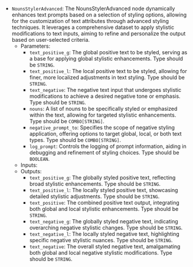 - `NounsStylerAdvanced`: The NounsStylerAdvanced node dynamically enhances text prompts based on a selection of styling options, allowing for the customization of text attributes through advanced styling techniques. It leverages a comprehensive dataset to apply stylistic modifications to text inputs, aiming to refine and personalize the output based on user-selected criteria.
    - Parameters:
        - `text_positive_g`: The global positive text to be styled, serving as a base for applying global stylistic enhancements. Type should be `STRING`.
        - `text_positive_l`: The local positive text to be styled, allowing for finer, more localized adjustments in text styling. Type should be `STRING`.
        - `text_negative`: The negative text input that undergoes stylistic modifications to achieve a desired negative tone or emphasis. Type should be `STRING`.
        - `nouns`: A list of nouns to be specifically styled or emphasized within the text, allowing for targeted stylistic enhancements. Type should be `COMBO[STRING]`.
        - `negative_prompt_to`: Specifies the scope of negative styling application, offering options to target global, local, or both text types. Type should be `COMBO[STRING]`.
        - `log_prompt`: Controls the logging of prompt information, aiding in debugging and refinement of styling choices. Type should be `BOOLEAN`.
    - Inputs:
    - Outputs:
        - `text_positive_g`: The globally styled positive text, reflecting broad stylistic enhancements. Type should be `STRING`.
        - `text_positive_l`: The locally styled positive text, showcasing detailed stylistic adjustments. Type should be `STRING`.
        - `text_positive`: The combined positive text output, integrating both global and local stylistic enhancements. Type should be `STRING`.
        - `text_negative_g`: The globally styled negative text, indicating overarching negative stylistic changes. Type should be `STRING`.
        - `text_negative_l`: The locally styled negative text, highlighting specific negative stylistic nuances. Type should be `STRING`.
        - `text_negative`: The overall styled negative text, amalgamating both global and local negative stylistic modifications. Type should be `STRING`.
